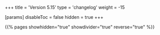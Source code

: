 +++
title = 'Version 5.15'
type = 'changelog'
weight = -15

[params]
  disableToc = false
  hidden = true
+++

{{% pages showhidden="true" showdivider="true" reverse="true" %}}
